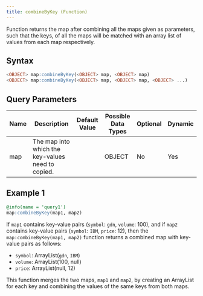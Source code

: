 ```yaml
---
title: combineByKey (Function)
---
```


Function returns the map after combining all the maps given as parameters, such that the keys, of all the maps will be matched with an array list of values from each map respectively.

## Syntax

```sql
<OBJECT> map:combineByKey(<OBJECT> map, <OBJECT> map)
<OBJECT> map:combineByKey(<OBJECT> map, <OBJECT> map, <OBJECT> ...)
```

## Query Parameters

| Name | Description | Default Value | Possible Data Types | Optional | Dynamic |
|------|-------------|---------------|---------------------|----------|---------|
| map  | The map into which the key-values need to copied. |         | OBJECT | No  | Yes |

## Example 1

```sql
@info(name = 'query1')
map:combineByKey(map1, map2)
```

If `map1` contains key-value pairs (`symbol`: `gdn`, `volume`: 100), and if `map2` contains key-value pairs (`symbol`: `IBM`, `price`: 12), then the `map:combineByKey(map1, map2)` function returns a combined map with key-value pairs as follows:

- `symbol`: ArrayList(`gdn`, `IBM`)
- `volume`: ArrayList(100, null)
- `price`: ArrayList(null, 12)

This function merges the two maps, `map1` and `map2`, by creating an ArrayList for each key and combining the values of the same keys from both maps.
